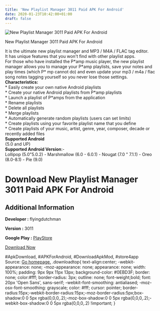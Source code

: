 ```yaml
---
title: 'New Playlist Manager 3011 Paid APK For Android'
date: 2020-01-23T10:42:00+01:00
draft: false
---
```


![New Playlist Manager 3011 Paid APK For Android](https://i2.wp.com/apkhome.net/wp-content/uploads/2020/01/New-Playlist-Manager-3011-Paid.png "New Playlist Manager 3011 Paid APK For Android")

  

New Playlist Manager 3011 Paid APK For Android

It is the ultimate new playlist manager and MP3 / M4A / FLAC tag editor.  
It has unique features that you won't find with other playlist apps.  
For those who have installed the P\*amp music player, the new playlist manager allows you to manage your P\*amp playlists, save your notes and play times (which P\* mp cannot do) and even update your mp3 / m4a / flac song notes tagging yourself so you never lose those settings.  
**Characteristics:**  
\* Easily create your own native Android playlists  
\* Create your native Android playlists from P\*amp playlists  
\* Launch a playlist of P\*amps from the application  
\* Rename playlists  
\* Delete all playlists  
\* Merge playlists  
\* Automatically generate random playlists (users can set limits)  
\* Create playlists using your favorite playlist name that you define  
\* Create playlists of your music, artist, genre, year, composer, decade or recently added files  
**Supported Android**  
{5.0 and UP}  
**Supported Android Version**:-  
Lollipop (5.0"5.0.2) - Marshmallow (6.0 - 6.0.1) - Nougat (7.0 " 7.1.1) - Oreo (8.0-8.1) - Pie (9.0)

Download New Playlist Manager 3011 Paid APK For Android
=======================================================

Additional Information
----------------------

**Developer :** flyingdutchman

**Version :** 3011

**Google Play :** [PlayStore](https://play.google.com/store/apps/details?id=com.flyingdutchman.newplaylistmanager)

  

[Download Now](https://store4app.co/post/new-playlist-manager-3011-paid-apk-for-android_1579768988)

  
#ApkDownload, #APKForAndroid, #DownloadApkMod, #store4app  
Source: [Go homepage.](https://store4app.co/post/new-playlist-manager-3011-paid-apk-for-android_1579768988) .downloadtop{ text-align:center; -webkit-appearance: none; -moz-appearance: none; appearance: none; width: 100%; padding: 9px 9px 11px 13px; background-color: #0EBD3F; border: none; color:#fff; border-radius: 3px; outline: none; font-weight;bold; font: 20px 'Open Sans', sans-serif; -webkit-font-smoothing: antialiased; -moz-osx-font-smoothing: grayscale; color: #fff; cursor: pointer; border-radius:15px;-webkit-border-radius:15px;-moz-border-radius:5px;box-shadow:0 0 5px rgba(0,0,0,.2);-moz-box-shadow:0 0 5px rgba(0,0,0,.2);-webkit-box-shadow:0 0 5px rgba(0,0,0,.2) !important; }